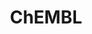 ---
bigquery: https://console.cloud.google.com/bigquery?p=patents-public-data&d=ebi_chembl&page=dataset
citation: '"The ChEMBL database in 2017." Anna Gaulton, Anne Hersey, Michał Nowotka,
  A Patrícia Bento, Jon Chambers, David Mendez, Prudence Mutowo, Francis Atkinson,
  Louisa J Bellis, Elena Cibrián-Uhalte, Mark Davies, Nathan Dedman, Anneli Karlsson,
  María Paula Magariños, John P Overington, George Papadatos, Ines Smit, Andrew R
  Leach Nucleic acids Research (2017) 45 (Database Issue), D945-D954'
contributors: European Bioinformatics Institute
cost: None
description: ChEMBL Data is a manually curated database of small molecules used in
  drug discovery, including information about existing patented drugs.
documentation: 'schema: https://www.ebi.ac.uk/chembl/db_schema


  '
last_edit: 04/08/2022, 04:01:13
location: https://console.cloud.google.com/marketplace/product/google_patents_public_datasets/chembl
maintained_by: EMBL-EBI, an outstation of European Molecular Biology Laboratory
related_publications: '

  ChEMBL: towards direct deposition of bioassay data.


  Mendez D, Gaulton A, Bento AP, Chambers J, De Veij M, Félix E, Magariños MP, Mosquera
  JF, Mutowo P, Nowotka M, Gordillo-Marañón M, Hunter F, Junco L, Mugumbate G, Rodriguez-Lopez
  M, Atkinson F, Bosc N, Radoux CJ, Segura-Cabrera A, Hersey A, Leach AR.


  — Nucleic Acids Res. 2019; 47(D1):D930-D940. doi: 10.1093/nar/gky1075

  '
schema_fields:
- assay_test_type
- bei
- toid
- relationship_desc
- label
- type
- orig_description
- confidence
- domain_id
- standard_relation
- route
- text_value
- acd_logd
- standard_inchi_key
- natural_product
- molregno
- related_tid
- irac_code
- heavy_atoms
- cell_source_tax_id
- trade_name
- disease_efficacy
- molfile
- level3_description
- ddd_units
- stem
- tid
- max_phase_for_ind
- action_type
- published_relation
- parameter_type
- tax_id
- mechanism_comment
- standard_value
- updated_on
- status
- warning_year
- start_position
- variant_id
- product_id
- mc_tax_id
- bao_endpoint
- activity_comment
- doi
- acd_most_apka
- full_mwt
- alert_name
- black_box_warning
- dosed_ingredient
- first_page
- pubmed_id
- l6
- src_compound_id
- indication_class
- level5
- organism
- relationship
- comp_go_id
- oral
- pref_name
- ref_id
- assay_id
- smarts
- warning_class
- site_residues
- year
- syn_type
- domain_description
- priority
- level1_description
- cx_most_apka
- aromatic_rings
- structure_type
- uo_units
- component_synonym
- chirality
- version
- compound_name
- issue
- published_value
- ddd_id
- hba_lipinski
- relation
- aspect
- annotation
- tbl
- mw_freebase
- warning_type
- go_id
- ap_id
- cell_source_organism
- species_group_flag
- substrate_record_id
- standard_units
- actsm_id
- parent_go_id
- domain_type
- bto_id
- assay_class_id
- patent_no
- l3
- value
- subgroup
- last_page
- normal_range_min
- met_comment
- hrac_class_id
- usan_year
- withdrawn_reason
- synonyms
- cellosaurus_id
- target_mapping
- level2
- mol_irac_id
- prod_pat_id
- log_id
- assay_organism
- binding_site_comment
- mc_target_type
- previous_company
- curated_by
- title
- indref_id
- stat
- warning_description
- mechanism_of_action
- ref_type
- hbd
- molsyn_id
- level2_description
- lle
- compsyn_id
- enzyme_tid
- job_id
- ro3_pass
- homologue
- site_name
- metabolite_record_id
- enzyme_name
- description
- compound_key
- warnref_id
- withdrawn_flag
- qed_weighted
- clo_id
- availability_type
- db_version
- parent_molregno
- accession
- cpd_str_alert_id
- standard_inchi
- hrac_code
- le
- definition
- data_validity_comment
- frac_code
- smid
- efo_id
- polymer_flag
- pathway_key
- mol_hrac_id
- level3
- caloha_id
- hba
- delist_flag
- l1
- acd_logp
- cx_logd
- oc_id
- idx
- abstract
- targrel_id
- molecular_species
- potential_duplicate
- withdrawn_country
- assay_tax_id
- level1
- acd_most_bpka
- level4_description
- mutation
- l4
- major_class
- published_units
- src_assay_id
- activity_count
- pathway_id
- cell_ontology_id
- assay_cell_type
- normal_range_max
- class_type
- mc_target_accession
- cell_name
- name
- tid_fixed
- component_type
- nda_type
- activity_id
- protclasssyn_id
- prediction_method
- who_extra
- withdrawn_year
- rgid
- uberon_id
- comments
- sequence_md5sum
- met_id
- cidx
- usan_substem
- assay_strain
- selectivity_comment
- site_id
- chebi_par_id
- protein_class_desc
- l7
- dosage_form
- targcomp_id
- authors
- drug_substance_flag
- src_description
- ass_cls_map_id
- source_domain_id
- standard_text_value
- usan_stem_definition
- standard_flag
- pchembl_value
- updated_by
- confidence_score
- comp_class_id
- ridx
- usan_stem
- sei
- ad_type
- metref_id
- first_approval
- strength
- who_name
- assay_category
- set_name
- entity_id
- db_source
- isoform
- cell_id
- mc_target_name
- frac_class_id
- rtb
- bao_id
- protein_class_id
- src_id
- upper_value
- assay_source
- patent_id
- target_desc
- company
- aidx
- submission_date
- mesh_id
- approval_date
- prodrug
- patent_expire_date
- cell_source_tissue
- stem_class
- journal
- num_ro5_violations
- end_position
- ddd_comment
- topical
- doc_id
- mol_frac_id
- std_act_id
- research_stem
- country
- ingredient
- cx_logp
- doc_type
- sequence
- sitecomp_id
- irac_class_id
- mecref_id
- protein_class_synonym
- drug_product_flag
- molecular_mechanism
- assay_type
- met_conversion
- mw_monoisotopic
- last_active
- max_phase
- entity_type
- full_molformula
- warning_country
- short_name
- direct_interaction
- component_id
- alert_set_id
- result_flag
- class_level
- active_molregno
- volume
- drugind_id
- assay_desc
- usan_stem_id
- standard_type
- ddd_admr
- predbind_id
- assay_subcellular_fraction
- cl_lincs_id
- num_lipinski_ro5_violations
- record_id
- units
- patent_use_code
- innovator_company
- path
- alert_id
- assay_tissue
- parameter_value
- alogp
- withdrawn_class
- res_stem_id
- efo_term
- cx_most_bpka
- parent_type
- atc_code
- biocomp_id
- warning_id
- downgraded
- ref_url
- publication_number
- molecule_type
- canonical_smiles
- hbd_lipinski
- published_type
- mc_organism
- curation_comment
- inorganic_flag
- helm_notation
- drug_record_id
- level4
- num_alerts
- co_stem_id
- l2
- relationship_type
- psa
- applicant_full_name
- ddd_value
- formulation_id
- compd_id
- therapeutic_flag
- first_in_class
- l8
- assay_param_id
- creation_date
- source
- domain_name
- mesh_heading
- cell_description
- parent_id
- standard_upper_value
- target_type
- src_short_name
- as_id
- l5
- qudt_units
- bao_format
- tissue_id
- active_ingredient
- chembl_id
- mol_atc_id
- parenteral
- mec_id
shortname: chembl
tags:
- biotechnology
- health
- chemical
- bioinformatics
- medical
terms_of_use: CC BY-SA 3.0
title: ChEMBL
uuid: e232a192-965c-4ec9-904c-155b6dfe56c5
---